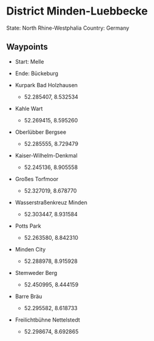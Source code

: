 # District Minden-Luebbecke

State: North Rhine-Westphalia
Country: Germany

## Waypoints

- Start: Melle
- Ende: Bückeburg

- Kurpark Bad Holzhausen
	- 52.285407, 8.532534
- Kahle Wart
	- 52.269415, 8.595260
- Oberlübber Bergsee
	- 52.285555, 8.729479
- Kaiser-Wilhelm-Denkmal
	- 52.245136, 8.905558
- Großes Torfmoor
	- 52.327019, 8.678770
- Wasserstraßenkreuz Minden
	- 52.303447, 8.931584
- Potts Park
	- 52.263580, 8.842310
- Minden City
	- 52.288978, 8.915928
- Stemweder Berg
	- 52.450995, 8.444159
- Barre Bräu
	- 52.295582, 8.618733
- Freilichtbühne Nettelstedt
	- 52.298674, 8.692865